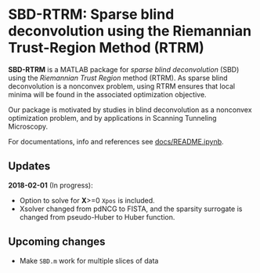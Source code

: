 # SBD-RTRM: Sparse blind deconvolution using the Riemannian Trust-Region Method (RTRM)

**SBD-RTRM** is a MATLAB package for *sparse blind deconvolution* (SBD) using the *Riemannian Trust Region* method (RTRM). As sparse blind deconvolution is a nonconvex problem, using RTRM ensures that local minima will be found in the associated optimization objective.

Our package is motivated by studies in blind deconvolution as a nonconvex optimization problem, and by applications in Scanning Tunneling Microscopy.

For documentations, info and references see [docs/README.ipynb](./docs/README.ipynb).

## Updates
**2018-02-01** (In progress):
- Option to solve for **X**>=0 `Xpos` is included.
- Xsolver changed from pdNCG to FISTA, and the sparsity surrogate is changed from pseudo-Huber to Huber function.

## Upcoming changes
- Make `SBD.m` work for multiple slices of data